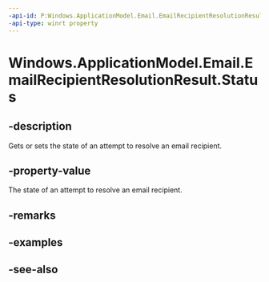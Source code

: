 ----api-id: P:Windows.ApplicationModel.Email.EmailRecipientResolutionResult.Status
-api-type: winrt property
---<!-- Property syntaxpublic Windows.ApplicationModel.Email.EmailRecipientResolutionStatus Status { get;  set; }--># Windows.ApplicationModel.Email.EmailRecipientResolutionResult.Status## -descriptionGets or sets the state of an attempt to resolve an email recipient.## -property-valueThe state of an attempt to resolve an email recipient.## -remarks## -examples## -see-also